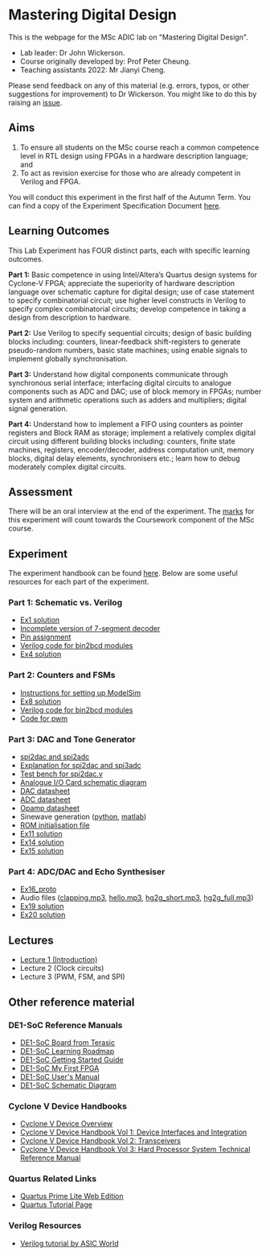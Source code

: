 # Mastering Digital Design

This is the webpage for the MSc ADIC lab on "Mastering Digital Design".

* Lab leader: Dr John Wickerson.
* Course originally developed by: Prof Peter Cheung.
* Teaching assistants 2022: Mr Jianyi Cheng.

Please send feedback on any of this material (e.g. errors, typos, or other suggestions for improvement) to Dr Wickerson. You might like to do this by raising an [issue](https://github.com/johnwickerson/mastering_digital_design/issues).

## Aims

1. To ensure all students on the MSc course reach a common competence level in RTL design using FPGAs in a hardware description language; and
2. To act as revision exercise for those who are already competent in Verilog and FPGA.

You will conduct this experiment in the first half of the Autumn Term. You can find a copy of the Experiment Specification Document [here](experiment/specification.pdf).

## Learning Outcomes

This Lab Experiment has FOUR distinct parts, each with specific learning outcomes.

**Part 1:** Basic competence in using Intel/Altera’s Quartus design systems for Cyclone-V FPGA; appreciate the superiority of hardware description language over schematic capture for digital design; use of case statement to specify combinatorial circuit; use higher level constructs in Verilog to specify complex combinatorial circuits; develop competence in taking a design from description to hardware.

**Part 2:** Use Verilog to specify sequential circuits; design of basic building blocks including: counters, linear-feedback shift-registers to generate pseudo-random numbers, basic state machines; using enable signals to implement globally synchronisation.

**Part 3:** Understand how digital components communicate through synchronous serial interface; interfacing digital circuits to analogue components such as ADC and DAC; use of block memory in FPGAs; number system and arithmetic operations such as adders and multipliers; digital signal generation.

**Part 4:** Understand how to implement a FIFO using counters as pointer registers and Block RAM as storage; implement a relatively complex digital circuit using different building blocks including: counters, finite state machines, registers, encoder/decoder, address computation unit, memory blocks, digital delay elements, synchronisers etc.; learn how to debug moderately complex digital circuits.

## Assessment

There will be an oral interview at the end of the experiment. The [marks](experiment/marksheet.pdf) for this experiment will count towards the Coursework component of the MSc course.

## Experiment

The experiment handbook can be found [here](experiment/handbook.pdf). Below are some useful resources for each part of the experiment.

### Part 1: Schematic vs. Verilog

* [Ex1 solution](design_files/ex1sol.sof.zip)
* [Incomplete version of 7-segment decoder](design_files/My7seg_incomplete.bdf.zip)
* [Pin assignment](design_files/pin_assignment.txt)
* [Verilog code for bin2bcd modules](design_files/bin2bcd_corrected.zip)
* [Ex4 solution](design_files/ex4sol.sof.zip)

### Part 2: Counters and FSMs

* [Instructions for setting up ModelSim](reference_material/Modelsim_setup.pdf)
* [Ex8 solution](design_files/ex8sol.sof.zip)
* [Verilog code for bin2bcd modules](design_files/bin2bcd_corrected.zip)
* [Code for pwm](design_files/pwm.v.zip)

### Part 3: DAC and Tone Generator

* [spi2dac and spi2adc](design_files/spi2dac_adc_v3.zip)
* [Explanation for spi2dac and spi3adc](reference_material/spi2dac_adc_explanation.pdf)
* [Test bench for spi2dac.v](design_files/tb_spi2dac.do.zip)
* [Analogue I/O Card schematic diagram](reference_material/DE1-SOC_Addon_Card.pdf)
* [DAC datasheet](reference_material/MCP49x1.pdf)
* [ADC datasheet](reference_material/MCP3002.pdf)
* [Opamp datasheet](reference_material/MCP604.pdf)
* Sinewave generation ([python](design_files/sinegen.py.zip), [matlab](design_files/sinegen.m.zip))
* [ROM initialisation file](design_files/rom_data.mif.zip)
* [Ex11 solution](design_files/ex11sol.sof.zip)
* [Ex14 solution](design_files/ex14sol.sof.zip)
* [Ex15 solution](design_files/ex15sol.sof.zip)

### Part 4: ADC/DAC and Echo Synthesiser

* [Ex16_proto](design_files/ex16_proto.zip)
* Audio files ([clapping.mp3](audio_files/clapping.mp3), [hello.mp3](audio_files/hello.mp3), [hg2g_short.mp3](audio_files/h2g2_short.mp3), [hg2g_full.mp3](audio_files/h2g2_full.mp3))
* [Ex19 solution](design_files/ex19sol.sof.zip)
* [Ex20 solution](design_files/ex20sol.sof.zip)

## Lectures

* [Lecture 1 (Introduction)](lectures/lecture1.pdf)
* Lecture 2 (Clock circuits)
* Lecture 3 (PWM, FSM, and SPI)

## Other reference material

### DE1-SoC Reference Manuals

* [DE1-SoC Board from Terasic](http://www.terasic.com.tw/cgi-bin/page/archive.pl?Language=English&No=836)
* [DE1-SoC Learning Roadmap](reference_material/learning_roadmap.pdf)
* [DE1-SoC Getting Started Guide](reference_material/DE1-SoC_Getting_Started_Guide.pdf)
* [DE1-SoC My First FPGA](reference_material/My_First_Fpga.pdf)
* [DE1-SoC User's Manual](reference_material/DE1-SoC_User_manual.pdf)
* [DE1-SoC Schematic Diagram](reference_material/DE1-SoC_schematic.pdf)

### Cyclone V Device Handbooks

* [Cyclone V Device Overview](reference_material/Cyclone_V_Overview.pdf)
* [Cyclone V Device Handbook Vol 1: Device Interfaces and Integration](reference_material/C5_handbook_v1.pdf)
* [Cyclone V Device Handbook Vol 2: Transceivers](reference_material/C5_handbook_v2.pdf)
* [Cyclone V Device Handbook Vol 3: Hard Processor System Technical Reference Manual](reference_material/C5_handbook_v3.pdf)

### Quartus Related Links

* [Quartus Prime Lite Web Edition](http://dl.altera.com/?edition=lite)
* [Quartus Tutorial Page](https://www.altera.com/support/literature/lit-tutorials.html)

### Verilog Resources

* [Verilog tutorial by ASIC World](http://www.asic-world.com/verilog/veritut.html)
